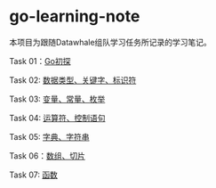 # go-learning-note

本项目为跟随Datawhale组队学习任务所记录的学习笔记。

Task 01：[Go初探](Task/Task01.md)

Task 02: [数据类型、关键字、标识符](Task/Task02.md)

Task 03: [变量、常量、枚举](Task/Task03.md)

Task 04: [运算符、控制语句](Task/Task04.md)

Task 05: [字典、字符串](Task/Task05.md)

Task 06：[数组、切片](Task/Task06.md)

Task 07: [函数](Task/Task07.md)